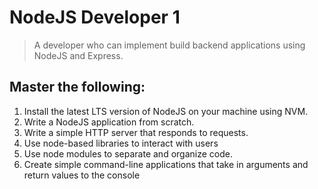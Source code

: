 # NodeJS Developer 1

> A developer who can implement build backend applications using NodeJS and Express.

## Master the following:

1. Install the latest LTS version of NodeJS on your machine using NVM.
2. Write a NodeJS application from scratch.
3. Write a simple HTTP server that responds to requests.
4. Use node-based libraries to interact with users
5. Use node modules to separate and organize code.
6. Create simple command-line applications that take in arguments and return values to the console
